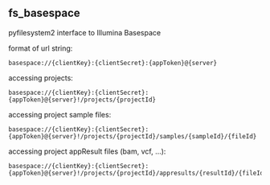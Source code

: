 fs\_basespace
------

pyfilesystem2 interface to Illumina Basespace

format of url string:

```
basespace://{clientKey}:{clientSecret}:{appToken}@{server}
```

accessing projects:

```
basespace://{clientKey}:{clientSecret}:{appToken}@{server}!/projects/{projectId}
```

accessing project sample files:

```
basespace://{clientKey}:{clientSecret}:{appToken}@{server}!/projects/{projectId}/samples/{sampleId}/{fileId}
```

accessing project appResult files (bam, vcf, ...):

```
basespace://{clientKey}:{clientSecret}:{appToken}@{server}!/projects/{projectId}/appresults/{resultId}/{fileId}
```
